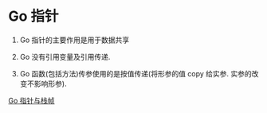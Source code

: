 # Go 指针

1. Go 指针的主要作用是用于数据共享

2. Go 没有引用变量及引用传递.

3. Go 函数(包括方法)传参使用的是按值传递(将形参的值 copy 给实参. 实参的改变不影响形参).

[Go 指针与栈帧](https://mp.weixin.qq.com/s/5SnF2V5satUL9-I4zr_LxQ)